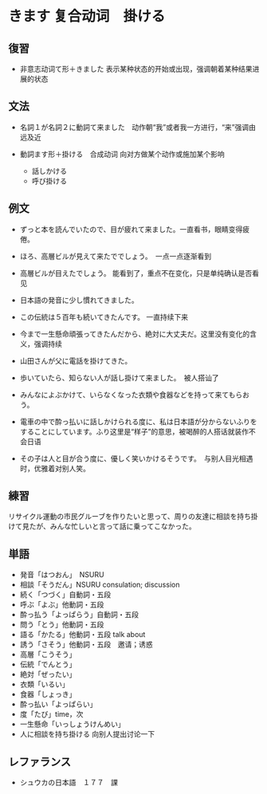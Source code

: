 # きます 复合动词　掛ける

## 復習

- 非意志动词て形＋きました 表示某种状态的开始或出现，强调朝着某种结果进展的状态

## 文法

- 名詞１が名詞２に動詞て来ました　动作朝“我”或者我一方进行，“来”强调由远及近

- 動詞ます形＋掛ける　合成动词 向对方做某个动作或施加某个影响
  - 話しかける
  - 呼び掛ける

## 例文

- ずっと本を読んでいたので、目が疲れて来ました。一直看书，眼睛变得疲倦。

- ほろ、高層ビルが見えて来たででしょう。　一点一点逐渐看到
- 高層ビルが目えたでしょう。 能看到了，重点不在变化，只是单纯确认是否看见

- 日本語の発音に少し慣れてきました。
- この伝統は５百年も続いてきたんです。 一直持续下来

- 今まで一生懸命頑張ってきたんだから、絶対に大丈夫だ。这里没有变化的含义，强调持续

- 山田さんが父に電話を掛けてきた。
- 歩いていたら、知らない人が話し掛けて来ました。　被人搭讪了
- みんなによぶかけて、いらなくなった衣類や食器などを持って来てもらおう。
- 電車の中で酔っ払いに話しかけられる度に、私は日本語が分からないふりをすることにしています。ふり这里是“样子”的意思，被喝醉的人搭话就装作不会日语
- その子は人と目が合う度に、優しく笑いかけるそうです。　与别人目光相遇时，优雅着对别人笑。

## 練習

リサイクル運動の市民グルーブを作りたいと思って、周りの友達に相談を持ち掛けて見たが、みんな忙しいと言って話に乗ってこなかった。

## 単語

- 発音「はつおん」　NSURU
- 相談「そうだん」NSURU consulation; discussion
- 続く「つづく」自動詞・五段
- 呼ぶ「よぶ」他動詞・五段
- 酔っ払う「よっぱらう」自動詞・五段
- 問う「とう」他動詞・五段
- 語る「かたる」他動詞・五段 talk about
- 誘う「さそう」他動詞・五段　邀请；诱惑
- 高層「こうそう」
- 伝統「でんとう」
- 絶対「ぜったい」
- 衣類「いるい」
- 食器「しょっき」
- 酔っ払い「よっぱらい」
- 度「たび」time，次
- 一生懸命「いっしょうけんめい」
- 人に相談を持ち掛ける 向别人提出讨论一下

## レファランス

- シュウカの日本語　１７７　課

